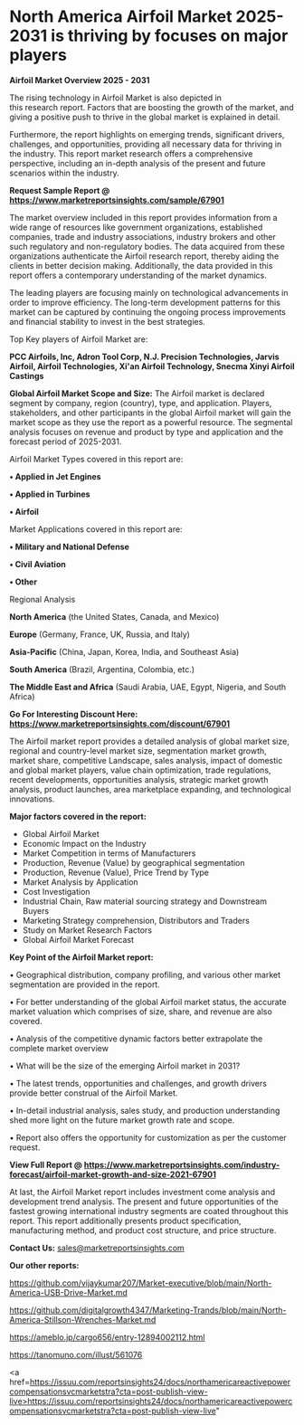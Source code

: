 # North America Airfoil Market 2025-2031 is thriving by focuses on major players

<Strong> Airfoil Market Overview 2025 - 2031</strong>

The rising technology in Airfoil Market is also depicted in this research report. Factors that are boosting the growth of the market, and giving a positive push to thrive in the global market is explained in detail.

Furthermore, the report highlights on emerging trends, significant drivers, challenges, and opportunities, providing all necessary data for thriving in the industry. This report market research offers a comprehensive perspective, including an in-depth analysis of the present and future scenarios within the industry.

<strong>Request Sample Report @ <a href=https://www.marketreportsinsights.com/sample/67901>https://www.marketreportsinsights.com/sample/67901</a></strong>

The market overview included in this report provides information from a wide range of resources like government organizations, established companies, trade and industry associations, industry brokers and other such regulatory and non-regulatory bodies. The data acquired from these organizations authenticate the Airfoil research report, thereby aiding the clients in better decision making. Additionally, the data provided in this report offers a contemporary understanding of the market dynamics.

The leading players are focusing mainly on technological advancements in order to improve efficiency. The long-term development patterns for this market can be captured by continuing the ongoing process improvements and financial stability to invest in the best strategies.

Top Key players of Airfoil Market are:

<strong>PCC Airfoils, Inc, Adron Tool Corp, N.J. Precision Technologies, Jarvis Airfoil, Airfoil Technologies, Xi&#39;an Airfoil Technology, Snecma Xinyi Airfoil Castings</strong>

<strong><b>Global Airfoil Market Scope and Size:</b></strong>
The Airfoil market is declared segment by company, region (country), type, and application. Players, stakeholders, and other participants in the global Airfoil market will gain the market scope as they use the report as a powerful resource. The segmental analysis focuses on revenue and product by type and application and the forecast period of 2025-2031.

Airfoil Market Types covered in this report are:

<strong>• Applied in Jet Engines

• Applied in Turbines

• Airfoil</strong>

Market Applications covered in this report are:

<strong>• Military and National Defense

• Civil Aviation

• Other</strong> 

Regional Analysis

<strong>North America</strong> (the United States, Canada, and Mexico)

<strong>Europe</strong> (Germany, France, UK, Russia, and Italy)

<strong>Asia-Pacific</strong> (China, Japan, Korea, India, and Southeast Asia)

<strong>South America</strong> (Brazil, Argentina, Colombia, etc.)

<strong>The Middle East and Africa</strong> (Saudi Arabia, UAE, Egypt, Nigeria, and South Africa)

<strong>Go For Interesting Discount Here: <a href=https://www.marketreportsinsights.com/discount/67901>https://www.marketreportsinsights.com/discount/67901</a></strong>

The Airfoil market report provides a detailed analysis of global market size, regional and country-level market size, segmentation market growth, market share, competitive Landscape, sales analysis, impact of domestic and global market players, value chain optimization, trade regulations, recent developments, opportunities analysis, strategic market growth analysis, product launches, area marketplace expanding, and technological innovations.

<strong><b>Major factors covered in the report:</b></strong>
<ul>
  <li>Global Airfoil Market </li>
  <li>Economic Impact on the Industry</li>
  <li>Market Competition in terms of Manufacturers</li>
  <li>Production, Revenue (Value) by geographical segmentation</li>
  <li>Production, Revenue (Value), Price Trend by Type</li>
  <li>Market Analysis by Application</li>
  <li>Cost Investigation</li>
  <li>Industrial Chain, Raw material sourcing strategy and Downstream Buyers</li>
  <li>Marketing Strategy comprehension, Distributors and Traders</li>
  <li>Study on Market Research Factors</li>
  <li>Global Airfoil Market Forecast</li>
</ul>

<strong><b>Key Point of the Airfoil Market report:</b></strong>

• Geographical distribution, company profiling, and various other market segmentation are provided in the report.

• For better understanding of the global Airfoil market status, the accurate market valuation which comprises of size, share, and revenue are also covered.

• Analysis of the competitive dynamic factors better extrapolate the complete market overview

• What will be the size of the emerging Airfoil market in 2031?

• The latest trends, opportunities and challenges, and growth drivers provide better construal of the Airfoil Market.

• In-detail industrial analysis, sales study, and production understanding shed more light on the future market growth rate and scope.

• Report also offers the opportunity for customization as per the customer request.

<strong><b>View Full Report @ <a href=https://www.marketreportsinsights.com/industry-forecast/airfoil-market-growth-and-size-2021-67901>https://www.marketreportsinsights.com/industry-forecast/airfoil-market-growth-and-size-2021-67901</a></b></strong>


At last, the Airfoil Market report includes investment come analysis and development trend analysis. The present and future opportunities of the fastest growing international industry segments are coated throughout this report. This report additionally presents product specification, manufacturing method, and product cost structure, and price structure.

<strong>Contact Us:</strong>
sales@marketreportsinsights.com

<strong>Our other reports:</strong>

<a href=https://github.com/vijaykumar207/Market-executive/blob/main/North-America-USB-Drive-Market.md>https://github.com/vijaykumar207/Market-executive/blob/main/North-America-USB-Drive-Market.md</a>

<a href=https://github.com/digitalgrowth4347/Marketing-Trands/blob/main/North-America-Stillson-Wrenches-Market.md>https://github.com/digitalgrowth4347/Marketing-Trands/blob/main/North-America-Stillson-Wrenches-Market.md</a>

<a href=https://ameblo.jp/cargo656/entry-12894002112.html>https://ameblo.jp/cargo656/entry-12894002112.html</a>

<a href=https://tanomuno.com/illust/561076>https://tanomuno.com/illust/561076</a>

<a href=https://issuu.com/reportsinsights24/docs/northamericareactivepowercompensationsvcmarketstra?cta=post-publish-view-live>https://issuu.com/reportsinsights24/docs/northamericareactivepowercompensationsvcmarketstra?cta=post-publish-view-live</a>"
